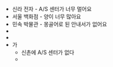 - 신라 전자 - A/S 센터가 너무 멀어요
- 서울 백화점 - 양이 너무 많아요
- 민속 박물관 - 몽골어로 된 안내서가 없어요
-
-
- 가
	- 신촌에 A/S 센터가 없다
	-